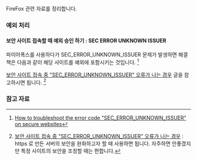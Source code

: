 FireFox 관련 자료를 정리합니다.

### 예외 처리

#### 보안 사이트 접속할 때 예외 승인 하기 : SEC ERROR UNKNOWN ISSUER

파이어폭스를 사용하다가 SEC_ERROR_UNKNOWN_ISSUER 문제가 발생하면 해결책은 다음과 같이 해당 사이트를 예외에 포함시키는 것입니다. [^mozilla-35758]

[보안 사이트 접속 중 "SEC_ERROR_UNKNOWN_ISSUER" 오류가 나는 경우](https://support.mozilla.org/t5/문제-해결하기/보안-사이트-접속-중-quot-SEC-ERROR-UNKNOWN-ISSUER-quot-오류가-나는-경우/ta-p/31623) 글을 참고하시면 됩니다. [^mozilla-31623]

### 참고 자료

[^mozilla-31623]: [보안 사이트 접속 중 "SEC_ERROR_UNKNOWN_ISSUER" 오류가 나는 경우](https://support.mozilla.org/t5/문제-해결하기/보안-사이트-접속-중-quot-SEC-ERROR-UNKNOWN-ISSUER-quot-오류가-나는-경우/ta-p/31623) : https 로 만든 서버의 보안을 완화하고자 할 때 사용하면 됩니다. 자주하면 안좋겠지만 특정 사이트의 보안을 조정할 때는 편합니다.

[^mozilla-35758]: [How to troubleshoot the error code "SEC_ERROR_UNKNOWN_ISSUER" on secure websites](https://support.mozilla.org/t5/Fix-slowness-crashing-error/How-to-troubleshoot-the-error-code-quot-SEC-ERROR-UNKNOWN-ISSUER/ta-p/35758)